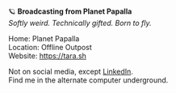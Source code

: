 🪐 **Broadcasting from Planet Papalla**  
*Softly weird. Technically gifted. Born to fly.*

Home: Planet Papalla   
Location: Offline Outpost   
Website: https://tara.sh

Not on social media, except [LinkedIn](https://www.linkedin.com/in/tarastella/).   
Find me in the alternate computer underground.
